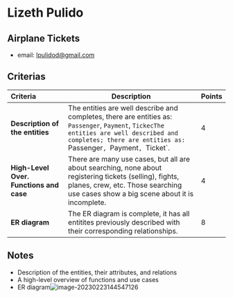 # Lizeth Pulido

## Airplane Tickets

* email: lpulidod@gmail.com

## Criterias
| Criteria                                | Description                                                  | Points |
| :-------------------------------------- | ------------------------------------------------------------ | ------ |
| **Description of the entities**         | The entities are well describe and completes, there are entities as: `Passenger`, `Payment`, `TickecThe entities are well described and completes; there are entities as: `Passenger`, `Payment`, `Ticket`. | 4      |
| **High-Level Over. Functions and case** | There are many use cases, but all are about searching, none about registering tickets (selling), fights, planes, crew, etc. Those searching use cases show a big scene about it is incomplete. | 4      |
| **ER diagram**                          | The ER diagram is complete, it has all entitites previously described with their corresponding relationships. | 8      |

## Notes

* Description of the entities, their attributes, and relations
* A high-level overview of functions and use cases
* ER diagram![image-20230223144547126](/home/juancardona/Workbench/rdbs-sql-essential/images/image-20230223144547126.png)

